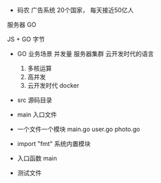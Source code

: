 
- 码农
广告系统 20个国家， 每天接近50亿人

服务器
GO

JS + GO 字节

- GO
  业务场景
  并发量 服务器集群
  云开发时代的语言
  1. 多核运算
  2. 高并发
  3. 云开发时代 docker

- src 源码目录
- main 入口文件
- 一个文件一个模块
  main.go
  user.go
  photo.go
- import "fmt"  系统内置模块
- 入口函数
  main
- 测试文件